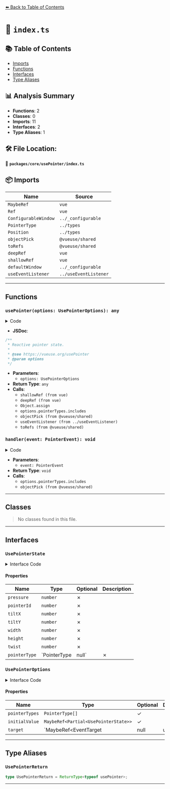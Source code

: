 [⬅️ Back to Table of Contents](../../../index.md)

# 📄 `index.ts`

## 📚 Table of Contents

- [Imports](#imports)
- [Functions](#functions)
- [Interfaces](#interfaces)
- [Type Aliases](#type-aliases)

## 📊 Analysis Summary

- **Functions**: 2
- **Classes**: 0
- **Imports**: 11
- **Interfaces**: 2
- **Type Aliases**: 1

## 🛠️ File Location:
📂 **`packages/core/usePointer/index.ts`**

## 📦 Imports

| Name | Source |
|------|--------|
| `MaybeRef` | `vue` |
| `Ref` | `vue` |
| `ConfigurableWindow` | `../_configurable` |
| `PointerType` | `../types` |
| `Position` | `../types` |
| `objectPick` | `@vueuse/shared` |
| `toRefs` | `@vueuse/shared` |
| `deepRef` | `vue` |
| `shallowRef` | `vue` |
| `defaultWindow` | `../_configurable` |
| `useEventListener` | `../useEventListener` |


---

## Functions

### `usePointer(options: UsePointerOptions): any`

<details><summary>Code</summary>

```ts
export function usePointer(options: UsePointerOptions = {}) {
  const {
    target = defaultWindow,
  } = options

  const isInside = shallowRef(false)
  const state = deepRef(options.initialValue || {}) as unknown as Ref<UsePointerState>
  Object.assign(state.value, defaultState, state.value)

  const handler = (event: PointerEvent) => {
    isInside.value = true
    if (options.pointerTypes && !options.pointerTypes.includes(event.pointerType as PointerType))
      return

    state.value = objectPick(event, keys, false) as UsePointerState
  }

  if (target) {
    const listenerOptions = { passive: true }
    useEventListener(target, ['pointerdown', 'pointermove', 'pointerup'], handler, listenerOptions)
    useEventListener(target, 'pointerleave', () => isInside.value = false, listenerOptions)
  }

  return {
    ...toRefs(state),
    isInside,
  }
}
```
</details>

- **JSDoc**:
```ts
/**
 * Reactive pointer state.
 *
 * @see https://vueuse.org/usePointer
 * @param options
 */
```

- **Parameters**:
  - `options: UsePointerOptions`
- **Return Type**: `any`
- **Calls**:
  - `shallowRef (from vue)`
  - `deepRef (from vue)`
  - `Object.assign`
  - `options.pointerTypes.includes`
  - `objectPick (from @vueuse/shared)`
  - `useEventListener (from ../useEventListener)`
  - `toRefs (from @vueuse/shared)`
### `handler(event: PointerEvent): void`

<details><summary>Code</summary>

```ts
(event: PointerEvent) => {
    isInside.value = true
    if (options.pointerTypes && !options.pointerTypes.includes(event.pointerType as PointerType))
      return

    state.value = objectPick(event, keys, false) as UsePointerState
  }
```
</details>

- **Parameters**:
  - `event: PointerEvent`
- **Return Type**: `void`
- **Calls**:
  - `options.pointerTypes.includes`
  - `objectPick (from @vueuse/shared)`

---

## Classes

> No classes found in this file.


---

## Interfaces

### `UsePointerState`

<details><summary>Interface Code</summary>

```ts
export interface UsePointerState extends Position {
  pressure: number
  pointerId: number
  tiltX: number
  tiltY: number
  width: number
  height: number
  twist: number
  pointerType: PointerType | null
}
```
</details>

#### Properties

| Name | Type | Optional | Description |
|------|------|----------|-------------|
| `pressure` | `number` | ✗ |  |
| `pointerId` | `number` | ✗ |  |
| `tiltX` | `number` | ✗ |  |
| `tiltY` | `number` | ✗ |  |
| `width` | `number` | ✗ |  |
| `height` | `number` | ✗ |  |
| `twist` | `number` | ✗ |  |
| `pointerType` | `PointerType | null` | ✗ |  |

### `UsePointerOptions`

<details><summary>Interface Code</summary>

```ts
export interface UsePointerOptions extends ConfigurableWindow {
  /**
   * Pointer types that listen to.
   *
   * @default ['mouse', 'touch', 'pen']
   */
  pointerTypes?: PointerType[]

  /**
   * Initial values
   */
  initialValue?: MaybeRef<Partial<UsePointerState>>

  /**
   * @default window
   */
  target?: MaybeRef<EventTarget | null | undefined> | Document | Window
}
```
</details>

#### Properties

| Name | Type | Optional | Description |
|------|------|----------|-------------|
| `pointerTypes` | `PointerType[]` | ✓ |  |
| `initialValue` | `MaybeRef<Partial<UsePointerState>>` | ✓ |  |
| `target` | `MaybeRef<EventTarget | null | undefined> | Document | Window` | ✓ |  |


---

## Type Aliases

### `UsePointerReturn`

```ts
type UsePointerReturn = ReturnType<typeof usePointer>;
```


---